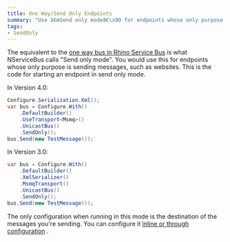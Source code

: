 ```yaml
---
title: One Way/Send Only Endpoints
summary: "Use â€œSend only modeâ€\x9D for endpoints whose only purpose is sending messages, "
tags:
- SendOnly
---
```


The equivalent to the [one way bus in Rhino Service Bus](http://ayende.com/blog/140289/setting-up-a-rhino-service-bus-application-part-ii-one-way-bus) is what NServiceBus calls "Send only mode". You would use this for endpoints whose only purpose is sending messages, such as websites. This is the code for starting an endpoint in send only mode.


In Version 4.0:


```C#
Configure.Serialization.Xml();
var bus = Configure.With()
    .DefaultBuilder()
    .UseTransport<Msmq>()
    .UnicastBus()
    .SendOnly();
bus.Send(new TestMessage());

```




In Version 3.0:


```C#
var bus = Configure.With()
    .DefaultBuilder()
    .XmlSerializer()
    .MsmqTransport()
    .UnicastBus()
    .SendOnly();
bus.Send(new TestMessage());
```



The only configuration when running in this mode is the destination of the messages you're sending. You can configure it [inline or through configuration](how-do-i-specify-to-which-destination-a-message-will-be-sent.md)
.

